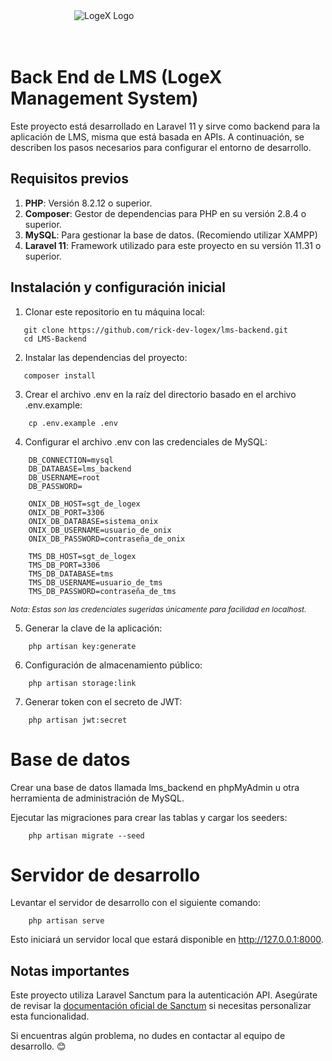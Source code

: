 <span style="display: flex; flex-align: center; justify-items: center; place-self: center; height:auto; width: 300px">
<img src="https://www.logex.com.ec/wp-content/uploads/2024/05/cropped-logoweb.png" alt="LogeX Logo" style="max-width: 100%;display: grid;place-self: center;" />
</span>
<br/>
<br/>

# Back End de LMS (LogeX Management System)

Este proyecto está desarrollado en Laravel 11 y sirve como backend para la aplicación de LMS, misma que está basada en APIs. A continuación, se describen los pasos necesarios para configurar el entorno de desarrollo.

## Requisitos previos

1. **PHP**: Versión 8.2.12 o superior.
2. **Composer**: Gestor de dependencias para PHP en su versión 2.8.4 o superior.
3. **MySQL**: Para gestionar la base de datos. (Recomiendo utilizar XAMPP)
4. **Laravel 11**: Framework utilizado para este proyecto en su versión 11.31 o superior.

## Instalación y configuración inicial

1. Clonar este repositorio en tu máquina local:

```
   git clone https://github.com/rick-dev-logex/lms-backend.git
   cd LMS-Backend
```

2. Instalar las dependencias del proyecto:

```
   composer install
```

3. Crear el archivo .env en la raíz del directorio basado en el archivo .env.example:

```
    cp .env.example .env
```

4. Configurar el archivo .env con las credenciales de MySQL:

```
    DB_CONNECTION=mysql
    DB_DATABASE=lms_backend
    DB_USERNAME=root
    DB_PASSWORD=

    ONIX_DB_HOST=sgt_de_logex
    ONIX_DB_PORT=3306
    ONIX_DB_DATABASE=sistema_onix
    ONIX_DB_USERNAME=usuario_de_onix
    ONIX_DB_PASSWORD=contraseña_de_onix

    TMS_DB_HOST=sgt_de_logex
    TMS_DB_PORT=3306
    TMS_DB_DATABASE=tms
    TMS_DB_USERNAME=usuario_de_tms
    TMS_DB_PASSWORD=contraseña_de_tms

```

<small style="font-size:.75rem; font-style: italic;">Nota: Estas son las credenciales sugeridas únicamente para facilidad en localhost.</small>

5. Generar la clave de la aplicación:

```
    php artisan key:generate
```

6. Configuración de almacenamiento público:

```
    php artisan storage:link
```

7. Generar token con el secreto de JWT:

```
    php artisan jwt:secret
```

# Base de datos

Crear una base de datos llamada lms_backend en phpMyAdmin u otra herramienta de administración de MySQL.

Ejecutar las migraciones para crear las tablas y cargar los seeders:

```
    php artisan migrate --seed
```

# Servidor de desarrollo

Levantar el servidor de desarrollo con el siguiente comando:

```
    php artisan serve
```

Esto iniciará un servidor local que estará disponible en http://127.0.0.1:8000.

## Notas importantes

Este proyecto utiliza Laravel Sanctum para la autenticación API. Asegúrate de revisar la [documentación oficial de Sanctum](https://laravel.com/docs/11.x/sanctum) si necesitas personalizar esta funcionalidad.

Si encuentras algún problema, no dudes en contactar al equipo de desarrollo. 😊
